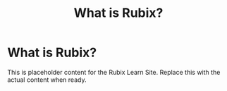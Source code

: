 ﻿---
title: What is Rubix?
sidebar_label: What is Rubix?
---

<!-- File: docs/getting-started/what-is-rubix.md -->
# What is Rubix?

This is placeholder content for the Rubix Learn Site. Replace this with the actual content when ready.
